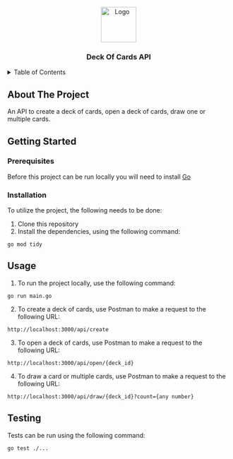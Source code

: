 <br />
<div align="center">
  <a href="https://github.com/othneildrew/Best-README-Template">
    <img src="https://images.unsplash.com/photo-1623522264952-8dff960ec8f2?ixlib=rb-1.2.1&ixid=MnwxMjA3fDB8MHxzZWFyY2h8N3x8YWNlJTIwb2YlMjBzcGFkZXN8ZW58MHx8MHx8&auto=format&fit=crop&w=500&q=60" alt="Logo" width="80" height="80">
  </a>
<h3 align="center">Deck Of Cards API</h3>
  </p>
</div>

<details>
  <summary>Table of Contents</summary>
  <ol>
    <li>
      <a href="#about-the-project">About The Project</a>
    </li>
    <li>
      <a href="#getting-started">Getting Started</a>
      <ul>
        <li><a href="#prerequisites">Prerequisites</a></li>
        <li><a href="#installation">Installation</a></li>
      </ul>
    </li>
    <li><a href="#usage">Usage</a></li>
    <li><a href="#testing">Testing</a></li>
  </ol>
</details>


## About The Project
An API to create a deck of cards, open a deck of cards, draw one or multiple cards.

## Getting Started

### Prerequisites

Before this project can be run locally you will need to install [Go](https://golang.org/doc/install)

### Installation

To utilize the project, the following needs to be done:
1. Clone this repository
2. Install the dependencies, using the following command:
```
go mod tidy
```

## Usage

1. To run the project locally, use the following command:
```
go run main.go
```
2. To create a deck of cards, use Postman to make a request to the following URL:
```
http://localhost:3000/api/create
```
3. To open a deck of cards, use Postman to make a request to the following URL:
```
http://localhost:3000/api/open/{deck_id}
```
4. To draw a card or multiple cards, use Postman to make a request to the following URL:
```
http://localhost:3000/api/draw/{deck_id}?count={any number}
```

## Testing
Tests can be run using the following command:
```
go test ./...
```

